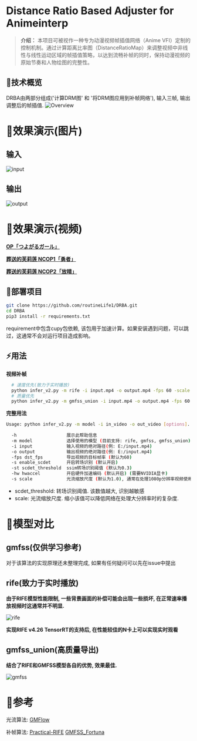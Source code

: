 # Distance Ratio Based Adjuster for Animeinterp

> **介绍：** 本项目可被视作一种专为动漫视频帧插值网络（Anime VFI）定制的控制机制。通过计算距离比率图（DistanceRatioMap）来调整视频中非线性与线性运动区域的帧插值策略，以达到流畅补帧的同时，保持动漫视频的原始节奏和人物绘图的完整性。

## 📖技术概览
DRBA由两部分组成('计算DRM图' 和 '将DRM图应用到补帧网络'), 输入三帧, 输出调整后的帧插值.
![Overview](assert/Overview.png)

# 👀效果演示(图片)

## 输入
![input](https://github.com/hyw-dev/FCLAFI/assets/68835291/cc9fb083-0f8d-48e1-b33e-0a893f313329)
## 输出
![output](https://github.com/hyw-dev/FCLAFI/assets/68835291/5138f267-6904-42ce-9551-b0891812a650)

# 👀效果演示(视频)

**[OP「つよがるガール」](https://www.bilibili.com/video/BV1uJtPe9EdY/?share_source=copy_web&vd_source=8a8926eb0f1d5f0f1cab7529c8f51282)**

**[葬送的芙莉莲 NCOP1「勇者」](https://www.bilibili.com/video/BV12QsaeREmr/?share_source=copy_web&vd_source=8a8926eb0f1d5f0f1cab7529c8f51282)**

**[葬送的芙莉莲 NCOP2「放晴」](https://www.bilibili.com/video/BV1RYs8eFE77/?share_source=copy_web&vd_source=8a8926eb0f1d5f0f1cab7529c8f51282)**

## 🔧部署项目

```bash
git clone https://github.com/routineLife1/DRBA.git
cd DRBA
pip3 install -r requirements.txt
```
requirement中包含cupy包依赖, 该包用于加速计算。如果安装遇到问题，可以跳过，这通常不会对运行项目造成影响。
## ⚡用法 

**视频补帧**
```bash
  # 速度优先(致力于实时播放)
  python infer_v2.py -m rife -i input.mp4 -o output.mp4 -fps 60 -scale 1.0 -s -st 0.3 -hw
  # 质量优先
  python infer_v2.py -m gmfss_union -i input.mp4 -o output.mp4 -fps 60 -scale 1.0 -s -st 0.3 -hw
```

**完整用法**
```bash
Usage: python infer_v2.py -m model -i in_video -o out_video [options]...
       
  -h                   展示此帮助信息
  -m model             选择使用的模型 (目前支持: rife, gmfss, gmfss_union) (默认为rife)
  -i input             输入视频的绝对路径(例: E:/input.mp4)
  -o output            输出视频的绝对路径(例: E:/input.mp4)
  -fps dst_fps         导出视频的目标帧率 (默认为60)
  -s enable_scdet      开启转场识别 (默认开启)
  -st scdet_threshold  ssim转场识别阈值 (默认为0.3)
  -hw hwaccel          开启硬件加速编码 (默认开启) (需要NVIDIA显卡)
  -s scale             光流缩放尺度 (默认为1.0), 通常在处理1080p分辨率视频使用1.0, 4K分辨率时使用0.5
```

- scdet_threshold: 转场识别阈值. 该数值越大, 识别越敏感
- scale: 光流缩放尺度. 缩小该值可以降低网络在处理大分辨率时的复杂度.

# 📖模型对比

## gmfss(仅供学习参考)
对于该算法的实现原理还未整理完成, 如果有任何疑问可以先在issue中提出

## rife(致力于实时播放)

**由于RIFE模型性能限制, 一些背景画面的补偿可能会出现一些损坏, 在正常速率播放视频时这通常并不明显.**

![rife](https://github.com/user-attachments/assets/e0480165-c748-43ac-ad3c-5e6fb7adea7f)

**实现RIFE v4.26 TensorRT的支持后, 在性能较佳的N卡上可以实现实时观看**

## gmfss_union(高质量导出)

**结合了RIFE和GMFSS模型各自的优势, 效果最佳.**

![gmfss](https://github.com/user-attachments/assets/5a4ca540-ddfa-4a93-ab21-e39eb9299e89)

# 🔗参考
光流算法: [GMFlow](https://github.com/haofeixu/gmflow)

补帧算法: [Practical-RIFE](https://github.com/hzwer/Practical-RIFE) [GMFSS_Fortuna](https://github.com/98mxr/GMFSS_Fortuna)